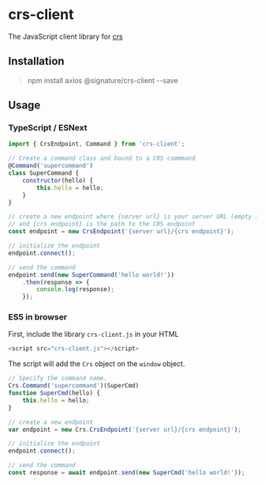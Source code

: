 # crs-client

The JavaScript client library for [crs](https://github.com/Invenietis/crs)

## Installation

> npm install axios @signature/crs-client --save

## Usage

### TypeScript / ESNext

```javascript
import { CrsEndpoint, Command } from 'crs-client';

// Create a command class and bound to a CRS commmand
@Command('supercommand')
class SuperCommand {
    constructor(hello) {
        this.hello = hello;
    }
}

// create a new endpoint where {server url} is your server URL (empty is same origin) 
// and {crs endpoint} is the path to the CRS endpoint
const endpoint = new CrsEndpoint('{server url}/{crs endpoint}');

// initialize the endpoint
endpoint.connect();

// send the command
endpoint.send(new SuperCommand('hello world!'))
    .then(response => {
        console.log(response);
    });
```

### ES5 in browser

First, include the library ```crs-client.js``` in your HTML


```javascript
<script src="crs-client.js"></script>
```

The script will add the ```Crs``` object on the ```window``` object.

```javascript
// Specify the command name. 
Crs.Command('supercommand')(SuperCmd)
function SuperCmd(hello) {
    this.hello = hello;
}

// create a new endpoint
var endpoint = new Crs.CrsEndpoint('{server url}/{crs endpoint}');

// initialize the endpoint
endpoint.connect();

// send the command
const response = await endpoint.send(new SuperCmd('hello world!'));
```
